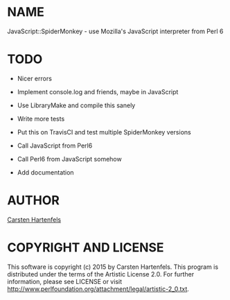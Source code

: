 NAME
====

JavaScript::SpiderMonkey - use Mozilla's JavaScript interpreter from Perl 6

TODO
====

  * Nicer errors

  * Implement console.log and friends, maybe in JavaScript

  * Use LibraryMake and compile this sanely

  * Write more tests

  * Put this on TravisCI and test multiple SpiderMonkey versions

  * Call JavaScript from Perl6

  * Call Perl6 from JavaScript somehow

  * Add documentation

AUTHOR
======

[Carsten Hartenfels](mailto:carsten.hartenfels@googlemail.com)

COPYRIGHT AND LICENSE
=====================

This software is copyright (c) 2015 by Carsten Hartenfels. This program is distributed under the terms of the Artistic License 2.0. For further information, please see LICENSE or visit <http://www.perlfoundation.org/attachment/legal/artistic-2_0.txt>.
